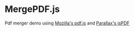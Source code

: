 # MergePDF.js

Pdf merger demo using [Mozilla's pdf.js](https://github.com/mozilla/pdf.js) and [Parallax's jsPDF](https://parall.ax/products/jspdf)
